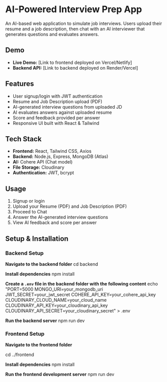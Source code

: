 # AI-Powered Interview Prep App

An AI-based web application to simulate job interviews. Users upload their resume and a job description, then chat with an AI interviewer that generates questions and evaluates answers.

## Demo
- **Live Demo:** [Link to frontend deployed on Vercel/Netlify]  
- **Backend API:** [Link to backend deployed on Render/Vercel]  

## Features
- User signup/login with JWT authentication
- Resume and Job Description upload (PDF)
- AI-generated interview questions from uploaded JD
- AI evaluates answers against uploaded resume
- Score and feedback provided per answer
- Responsive UI built with React & Tailwind

## Tech Stack
- **Frontend:** React, Tailwind CSS, Axios
- **Backend:** Node.js, Express, MongoDB (Atlas)
- **AI:** Cohere API (Chat model)
- **File Storage:** Cloudinary
- **Authentication:** JWT, bcrypt

## Usage
1. Signup or login
2. Upload your Resume (PDF) and Job Description (PDF)
3. Proceed to Chat
4. Answer the AI-generated interview questions
5. View AI feedback and score per answer

## Setup & Installation

### Backend Setup
**Navigate to the backend folder**
cd backend

**Install dependencies**
npm install

**Create a `.env` file in the backend folder with the following content**
echo "PORT=5000
MONGO_URI=your_mongodb_uri
JWT_SECRET=your_jwt_secret
COHERE_API_KEY=your_cohere_api_key
CLOUDINARY_CLOUD_NAME=your_cloud_name
CLOUDINARY_API_KEY=your_cloudinary_api_key
CLOUDINARY_API_SECRET=your_cloudinary_secret" > .env

**Run the backend server**
npm run dev

### Frontend Setup
**Navigate to the frontend folder**  

cd ../frontend

**Install dependencies**
npm install

**Run the frontend development server**
npm run dev
